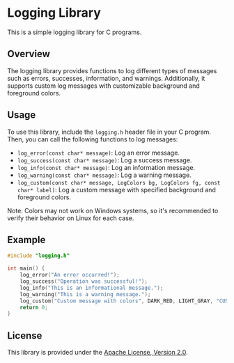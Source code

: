 # Logging Library

This is a simple logging library for C programs.

## Overview

The logging library provides functions to log different types of messages such as errors, successes, information, and warnings. Additionally, it supports custom log messages with customizable background and foreground colors.

## Usage

To use this library, include the `logging.h` header file in your C program. Then, you can call the following functions to log messages:

- `log_error(const char* message)`: Log an error message.
- `log_success(const char* message)`: Log a success message.
- `log_info(const char* message)`: Log an information message.
- `log_warning(const char* message)`: Log a warning message.
- `log_custom(const char* message, LogColors bg, LogColors fg, const char* label)`: Log a custom message with specified background and foreground colors.

Note: Colors may not work on Windows systems, so it's recommended to verify their behavior on Linux for each case.

## Example

```c
#include "logging.h"

int main() {
    log_error("An error occurred!");
    log_success("Operation was successful!");
    log_info("This is an informational message.");
    log_warning("This is a warning message.");
    log_custom("Custom message with colors", DARK_RED, LIGHT_GRAY, "CUSTOM");
    return 0;
}
```
## License

This library is provided under the [Apache License, Version 2.0](LICENSE).
